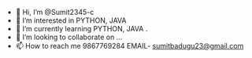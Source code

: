 - 👋 Hi, I’m @Sumit2345-c
- 👀 I’m interested in PYTHON, JAVA 
- 🌱 I’m currently learning PYTHON, JAVA .
- 💞️ I’m looking to collaborate on ...
- 📫 How to reach me 9867769284  EMAIL- sumitbadugu23@gmail.com

<!---
Sumit2345-c/Sumit2345-c is a ✨ special ✨ repository because its `README.md` (this file) appears on your GitHub profile.
You can click the Preview link to take a look at your changes.
--->

